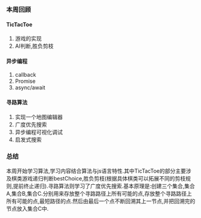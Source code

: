 ### 本周回顾

#### TicTacToe

1. 游戏的实现
2. AI判断,胜负剪枝

#### 异步编程

1. callback
2. Promise
3. async/await

#### 寻路算法

1. 实现一个地图编辑器
2. 广度优先搜索
3. 异步编程可视化调试
4. 启发式搜索

### 总结

本周开始学习算法,学习内容结合算法与js语言特性.其中TicTacToe的部分主要涉及棋类游戏递归判断bestChoice,胜负剪枝(根据具体棋类可以拓展不同的剪枝规则,提前终止递归).寻路算法则学习了广度优先搜索.基本原理是:创建三个集合,集合A,集合B,集合C.分别用来存放整个寻路路径上所有可能的点,存放整个寻路路径上所有可能的点,最短路径的点.然后由最后一个点不断回溯其上一节点,并把回溯完的节点放入集合C中.